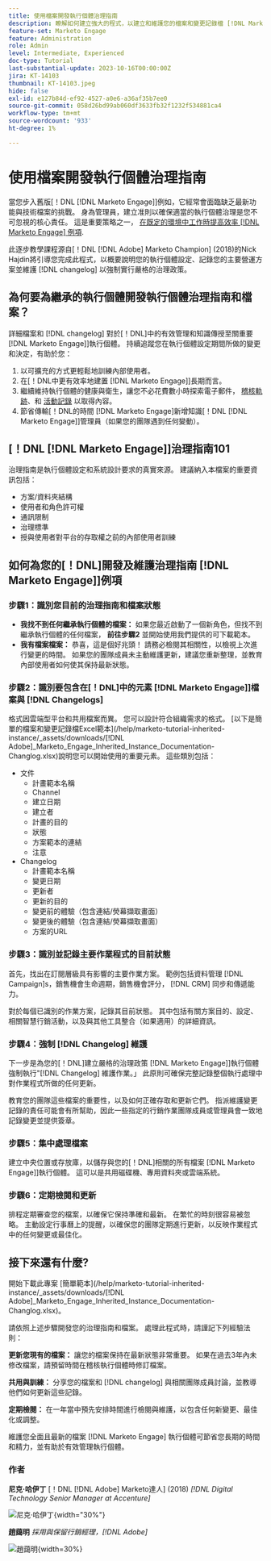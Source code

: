 ```yaml
---
title: 使用檔案開發執行個體治理指南
description: 瞭解如何建立強大的程式，以建立和維護您的檔案和變更記錄檔 [!DNL Marketo Engage] 執行個體。 這不僅可節省團隊分享知識的時間，也可提升執行個體的健全度和效率。
feature-set: Marketo Engage
feature: Administration
role: Admin
level: Intermediate, Experienced
doc-type: Tutorial
last-substantial-update: 2023-10-16T00:00:00Z
jira: KT-14103
thumbnail: KT-14103.jpeg
hide: false
exl-id: e127b84d-ef92-4527-a0e6-a36af35b7ee0
source-git-commit: 058d26bd99ab060df3633fb32f1232f534881ca4
workflow-type: tm+mt
source-wordcount: '933'
ht-degree: 1%

---
```


# 使用檔案開發執行個體治理指南

當您步入舊版[！DNL [!DNL Marketo Engage]]例如，它經常會面臨缺乏最新功能與技術檔案的挑戰。 身為管理員，建立准則以確保適當的執行個體治理是您不可忽視的核心責任。 這是重要策略之一， [在既定的環境中工作時提高效率 [!DNL Marketo Engage] 例項](https://nation.marketo.com/t5/champion-program-blogs/3-tips-to-increase-your-efficiency-in-an-inherited-instance/ba-p/247582).

此逐步教學課程源自[！DNL [!DNL Adobe] Marketo Champion] (2018)的Nick Hajdin將引導您完成此程式，以概要說明您的執行個體設定、記錄您的主要營運方案並維護 [!DNL changelog] 以強制實行嚴格的治理政策。

## 為何要為繼承的執行個體開發執行個體治理指南和檔案？

詳細檔案和 [!DNL changelog] 對於[！DNL]中的有效管理和知識傳授至關重要 [!DNL Marketo Engage]]執行個體。 持續追蹤您在執行個體設定期間所做的變更和決定，有助於您：

1. 以可擴充的方式更輕鬆地訓練內部使用者。
2. 在[！DNL中更有效率地建置 [!DNL Marketo Engage]]長期而言。
3. 繼續維持執行個體的健康與衛生，讓您不必花費數小時探索電子郵件， [稽核軌跡](https://experienceleague.adobe.com/docs/marketo/using/product-docs/administration/audit-trail/audit-trail-overview.html)、和 [活動記錄](https://experienceleague.adobe.com/docs/marketo/using/product-docs/core-marketo-concepts/smart-lists-and-static-lists/managing-people-in-smart-lists/locate-the-activity-log-for-a-person.html) 以取得內容。
4. 節省傳輸[！DNL的時間 [!DNL Marketo Engage]新增知識[！DNL [!DNL Marketo Engage]]管理員（如果您的團隊遇到任何變動）。

## [！DNL [!DNL Marketo Engage]]治理指南101

治理指南是執行個體設定和系統設計要求的真實來源。 建議納入本檔案的重要資訊包括：

* 方案/資料夾結構
* 使用者和角色許可權
* 通訊限制
* 治理標準
* 授與使用者對平台的存取權之前的內部使用者訓練

## 如何為您的[！DNL]開發及維護治理指南 [!DNL Marketo Engage]]例項

### 步驟1：識別您目前的治理指南和檔案狀態

* **我找不到任何繼承執行個體的檔案：** 如果您最近啟動了一個新角色，但找不到繼承執行個體的任何檔案， **前往步驟2** 並開始使用我們提供的可下載範本。
* **我有檔案檔案：** 恭喜，這是個好兆頭！ 請務必檢閱其相關性，以檢視上次進行變更的時間。 如果您的團隊成員未主動維護更新，建議您重新整理，並教育內部使用者如何使其保持最新狀態。

### 步驟2：識別要包含在[！DNL]中的元素 [!DNL Marketo Engage]]檔案與 [!DNL Changelogs]

格式因雲端型平台和共用檔案而異。 您可以設計符合組織需求的格式。 [以下是簡單的檔案和變更記錄檔Excel範本](/help/marketo-tutorial-inherited-instance/_assets/downloads/[!DNL Adobe]_Marketo_Engage_Inherited_Instance_Documentation-Changlog.xlsx)說明您可以開始使用的重要元素。 這些類別包括：

* 文件
   * 計畫範本名稱
   * Channel
   * 建立日期
   * 建立者
   * 計畫的目的
   * 狀態
   * 方案範本的連結
   * 注意
* Changelog
   * 計畫範本名稱
   * 變更日期
   * 更新者
   * 更新的目的
   * 變更前的體驗（包含連結/熒幕擷取畫面）
   * 變更後的體驗（包含連結/熒幕擷取畫面）
   * 方案的URL

### 步驟3：識別並記錄主要作業程式的目前狀態

首先，找出在訂閱層級具有影響的主要作業方案。 範例包括資料管理 [!DNL Campaign]s，銷售機會生命週期，銷售機會評分， [!DNL CRM] 同步和傳遞能力。

對於每個已識別的作業方案，記錄其目前狀態。 其中包括有關方案目的、設定、相關智慧行銷活動，以及與其他工具整合（如果適用）的詳細資訊。

### 步驟4：強制 [!DNL Changelog] 維護

下一步是為您的[！DNL]建立嚴格的治理政策 [!DNL Marketo Engage]]執行個體強制執行&quot;[!DNL Changelog] 維護作業。」 此原則可確保完整記錄整個執行處理中對作業程式所做的任何更新。

教育您的團隊這些檔案的重要性，以及如何正確存取和更新它們。 指派維護變更記錄的責任可能會有所幫助，因此一些指定的行銷作業團隊成員或管理員會一致地記錄變更並提供簽章。

### 步驟5：集中處理檔案

建立中央位置或存放庫，以儲存與您的[！DNL]相關的所有檔案 [!DNL Marketo Engage]]執行個體。 這可以是共用磁碟機、專用資料夾或雲端系統。

### 步驟6：定期檢閱和更新

排程定期審查您的檔案，以確保它保持準確和最新。 在繁忙的時刻很容易被忽略。 主動設定行事曆上的提醒，以確保您的團隊定期進行更新，以反映作業程式中的任何變更或最佳化。

## 接下來還有什麼?

開始下載此專案 [簡單範本](/help/marketo-tutorial-inherited-instance/_assets/downloads/[!DNL Adobe]_Marketo_Engage_Inherited_Instance_Documentation-Changlog.xlsx)。

請依照上述步驟開發您的治理指南和檔案。 處理此程式時，請謹記下列經驗法則：

**更新您現有的檔案：**
讓您的檔案保持在最新狀態非常重要。 如果在過去3年內未修改檔案，請預留時間在稽核執行個體時修訂檔案。

**共用與訓練：**
分享您的檔案和 [!DNL changelog] 與相關團隊成員討論，並教導他們如何更新這些記錄。

**定期檢閱：** 在一年當中預先安排時間進行檢閱與維護，以包含任何新變更、最佳化或調整。

維護您全面且最新的檔案 [!DNL Marketo Engage] 執行個體可節省您長期的時間和精力，並有助於有效管理執行個體。

### 作者

**尼克·哈伊丁**
[！DNL [!DNL Adobe] Marketo達人] (2018)
*[!DNL Digital Technology Senior Manager at Accenture]*

![尼克·哈伊丁](/help/marketo-tutorial-inherited-instance/_assets/authors/Customer_Author_Nicholas_Hajdin.png){width="30%"}

**趙藹明**
*採用與保留行銷經理，[!DNL Adobe]*

![趙藹明](/help/marketo-tutorial-inherited-instance/_assets/authors/Adobe_Author_Amy_Chiu.png){width=30%}

